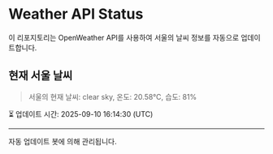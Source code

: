 
# Weather API Status

이 리포지토리는 OpenWeather API를 사용하여 서울의 날씨 정보를 자동으로 업데이트합니다.

## 현재 서울 날씨
> 서울의 현재 날씨: clear sky, 온도: 20.58°C, 습도: 81%

⏳ 업데이트 시간: 2025-09-10 16:14:30 (UTC)

---
자동 업데이트 봇에 의해 관리됩니다.
